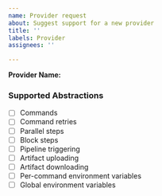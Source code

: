 ```yaml
---
name: Provider request
about: Suggest support for a new provider
title: ''
labels: Provider
assignees: ''

---
```


**Provider Name:**

### Supported Abstractions

- [ ] Commands
- [ ] Command retries
- [ ] Parallel steps
- [ ] Block steps
- [ ] Pipeline triggering
- [ ] Artifact uploading
- [ ] Artifact downloading
- [ ] Per-command environment variables
- [ ] Global environment variables
